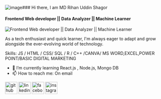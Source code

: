 ![image](https://github.com/rihanshagor/rihanshagor/assets/110585343/c1e4d17d-a7c8-45d1-bda5-6c0a58a9f3e4)### Hi there, I am MD Rihan Uddin Shagor
#### Frontend Web developer || Data Analyzer || Machine Learner
![Frontend Web developer || Data Analyzer || Machine Learner](https://media.licdn.com/dms/image/D4D16AQGcbMD6hfwi1Q/profile-displaybackgroundimage-shrink_350_1400/0/1714907427556?e=1720656000&v=beta&t=BvHvnyfdkd7Hd1JAv-S5GDRsIe898xn8yMsoEquiBTk)

As a tech enthusiast and quick learner, I'm always eager to adapt and grow alongside the ever-evolving world of technology.

Skills: JS / HTML / CSS/ SQL / R / C++ /CANVA/ MS WORD,EXCEL,POWER POINT/BASIC DIGITAL MARKETING

- 🌱 I’m currently learning React.js , Node.js, Mongo DB 
- 📫 How to reach me: On email 


[<img src='https://cdn.jsdelivr.net/npm/simple-icons@3.0.1/icons/github.svg' alt='github' height='40'>](https://github.com/rihanshagor)  [<img src='https://cdn.jsdelivr.net/npm/simple-icons@3.0.1/icons/linkedin.svg' alt='linkedin' height='40'>](https://www.linkedin.com/in/rihanshagor/)  [<img src='https://cdn.jsdelivr.net/npm/simple-icons@3.0.1/icons/facebook.svg' alt='facebook' height='40'>](https://www.facebook.com/RihanShagor)  [<img src='https://cdn.jsdelivr.net/npm/simple-icons@3.0.1/icons/instagram.svg' alt='instagram' height='40'>](https://www.instagram.com/rihan_shagor/)  

